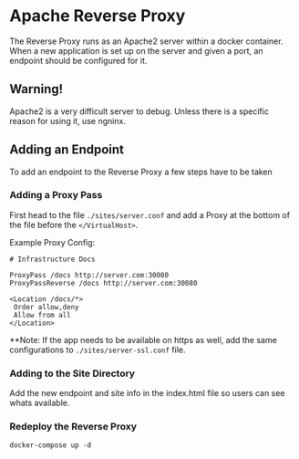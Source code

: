 # Apache Reverse Proxy

The Reverse Proxy runs as an Apache2 server within a docker container. When a new application is set up on the server and given a port, an endpoint should be configured for it.

## Warning!

Apache2 is a very difficult server to debug. Unless there is a specific reason for using it, use ngninx.

## Adding an Endpoint

To add an endpoint to the Reverse Proxy a few steps have to be taken

### Adding a Proxy Pass

First head to the file `./sites/server.conf` and add a Proxy at the bottom of the file before the `</VirtualHost>`.

Example Proxy Config:
```config
# Infrastructure Docs

ProxyPass /docs http://server.com:30080
ProxyPassReverse /docs http://server.com:30080

<Location /docs/*>
 Order allow,deny
 Allow from all
</Location>
```

**Note: If the app needs to be available on https as well, add the same configurations to `./sites/server-ssl.conf` file.

### Adding to the Site Directory

Add the new endpoint and site info in the index.html file so users can see whats available.

### Redeploy the Reverse Proxy

```
docker-compose up -d
```